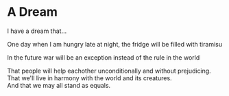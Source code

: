 # A Dream

I have a dream that...

One day when I am hungry late at night, the fridge will be filled with tiramisu

In the future war will be an exception instead of the rule in the world

That people will help eachother unconditionally and without prejudicing.
<br>
That we'll live in harmony with the world and its creatures.
<br>
And that we may all stand as equals.
<br>

